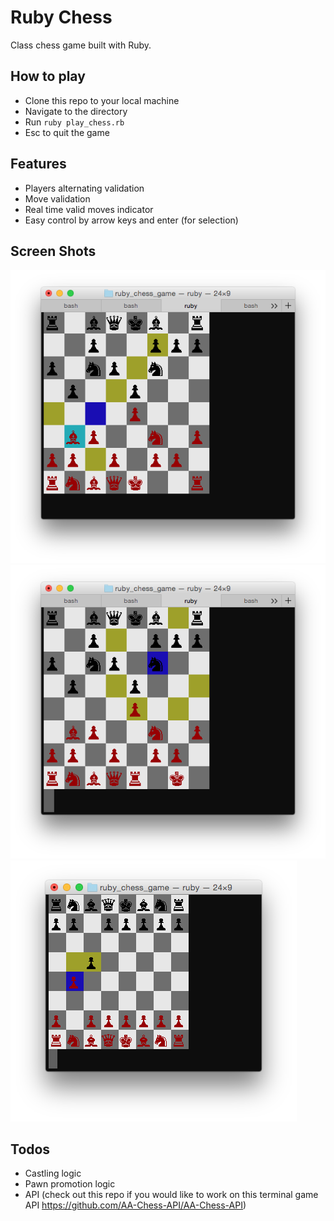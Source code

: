 # Ruby Chess
Class chess game built with Ruby.

## How to play
- Clone this repo to your local machine
- Navigate to the directory
- Run `ruby play_chess.rb`
- Esc to quit the game

## Features
- Players alternating validation
- Move validation
- Real time valid moves indicator
- Easy control by arrow keys and enter (for selection)

## Screen Shots
![one]
![two]
![three]

[one]: ./screenshots/1.png
[two]: ./screenshots/2.png
[three]: ./screenshots/3.png

## Todos
- Castling logic
- Pawn promotion logic
- API (check out this repo if you would like to work on this terminal game API
https://github.com/AA-Chess-API/AA-Chess-API)